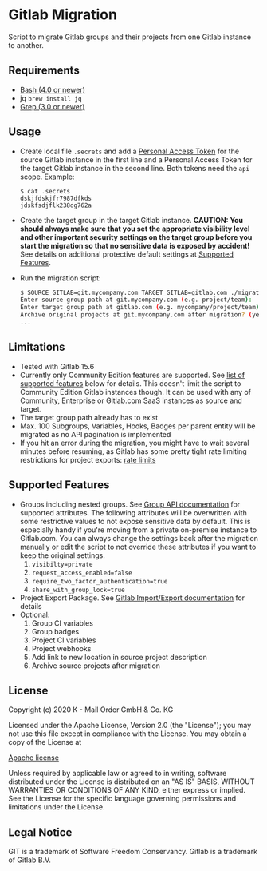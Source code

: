 # Gitlab Migration

Script to migrate Gitlab groups and their projects from one Gitlab instance to
another.

## Requirements

- [Bash (4.0 or newer)](https://apple.stackexchange.com/questions/193411/update-bash-to-version-4-0-on-osx)
- jq `brew install jq`
- [Grep (3.0 or newer)](https://apple.stackexchange.com/questions/193288/how-to-install-and-use-gnu-grep-in-macos)

## Usage

- Create local file `.secrets` and add
  a [Personal Access Token](https://docs.gitlab.com/ee/user/profile/personal_access_tokens.html)
  for the source Gitlab instance in the first line and a Personal Access Token
  for the target Gitlab instance in the second line. Both tokens need the `api`
  scope. Example:

  ```
  $ cat .secrets
  dskjfdskjfr7987dfkds
  jdskfsdjflk238dg762a
  ```

- Create the target group in the target Gitlab instance. **CAUTION: You should
  always make sure that you set the appropriate visibility level and other
  important security settings on the target group before you start the migration
  so that no sensitive data is exposed by accident!** See details on additional
  protective default settings at [Supported Features](#supported-features).
- Run the migration script:

  ```bash
  $ SOURCE_GITLAB=git.mycompany.com TARGET_GITLAB=gitlab.com ./migrate.sh
  Enter source group path at git.mycompany.com (e.g. project/team):
  Enter target group path at gitlab.com (e.g. mycompany/project/team):
  Archive original projects at git.mycompany.com after migration? (yes/no):
  ...
  ```

## Limitations

- Tested with Gitlab 15.6
- Currently only Community Edition features are supported.
  See [list of supported features](#supported-features) below for details. This
  doesn't limit the script to Community Edition Gitlab instances though. It can
  be used with any of Community, Enterprise or Gitlab.com SaaS instances as
  source and target.
- The target group path already has to exist
- Max. 100 Subgroups, Variables, Hooks, Badges per parent entity will be
  migrated as no API pagination is implemented
- If you hit an error during the migration, you might have to wait several
  minutes before resuming, as Gitlab has some pretty tight rate limiting
  restrictions for project
  exports: [rate limits](https://docs.gitlab.com/ee/user/project/settings/import_export.html#rate-limits)

## Supported Features

- Groups including nested groups.
  See [Group API documentation](https://docs.gitlab.com/ee/api/groups.html#list-groups)
  for supported attributes.
  The following attributes will be overwritten with some restrictive values to
  not expose sensitive data by default. This is especially handy if you're
  moving from a private on-premise instance to Gitlab.com.
  You can always change the settings back after the migration manually or edit
  the script to not override these attributes if you want to keep the original
  settings.
  1. `visibilty=private`
  1. `request_access_enabled=false`
  1. `require_two_factor_authentication=true`
  1. `share_with_group_lock=true`
- Project Export Package.
  See [Gitlab Import/Export documentation](https://docs.gitlab.com/ee/user/project/settings/import_export.html#exported-contents)
  for details
- Optional:
  1. Group CI variables
  1. Group badges
  1. Project CI variables
  1. Project webhooks
  1. Add link to new location in source project description
  1. Archive source projects after migration

## License

Copyright (c) 2020 K - Mail Order GmbH & Co. KG

Licensed under the Apache License, Version 2.0 (the "License"); you may not use
this file except in compliance with the License. You may obtain a copy of the
License at

[Apache license](https://www.apache.org/licenses/LICENSE-2.0)

Unless required by applicable law or agreed to in writing, software distributed
under the License is distributed on an "AS IS" BASIS, WITHOUT WARRANTIES OR
CONDITIONS OF ANY KIND, either express or implied. See the License for the
specific language governing permissions and limitations under the License.

## Legal Notice

GIT is a trademark of Software Freedom Conservancy. Gitlab is a trademark of
Gitlab B.V.
